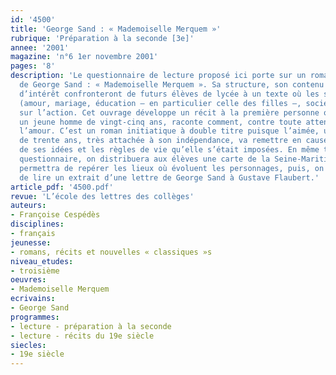 ```yaml
---
id: '4500'
title: 'George Sand : « Mademoiselle Merquem »'
rubrique: 'Préparation à la seconde [3e]'
annee: '2001'
magazine: 'n°6 1er novembre 2001'
pages: '8'
description: 'Le questionnaire de lecture proposé ici porte sur un roman de 1868
  de George Sand : « Mademoiselle Merquem ». Sa structure, son contenu et ses centres
  d’intérêt confronteront de futurs élèves de lycée à un texte où les sujets de réflexion
  (amour, mariage, éducation – en particulier celle des filles –, société…) l’emportent
  sur l’action. Cet ouvrage développe un récit à la première personne où le narrateur,
  un jeune homme de vingt-cinq ans, raconte comment, contre toute attente, il a découvert
  l’amour. C’est un roman initiatique à double titre puisque l’aimée, une jeune femme
  de trente ans, très attachée à son indépendance, va remettre en cause certaines
  de ses idées et les règles de vie qu’elle s’était imposées. En même temps que le
  questionnaire, on distribuera aux élèves une carte de la Seine-Maritime qui leur
  permettra de repérer les lieux où évoluent les personnages, puis, on leur conseillera
  de lire un extrait d’une lettre de George Sand à Gustave Flaubert.'
article_pdf: '4500.pdf'
revue: 'L’école des lettres des collèges'
auteurs:
- Françoise Cespédès
disciplines:
- français
jeunesse:
- romans, récits et nouvelles « classiques »s
niveau_etudes:
- troisième
oeuvres:
- Mademoiselle Merquem
ecrivains:
- George Sand
programmes:
- lecture - préparation à la seconde
- lecture - récits du 19e siècle
siecles:
- 19e siècle
---
```

